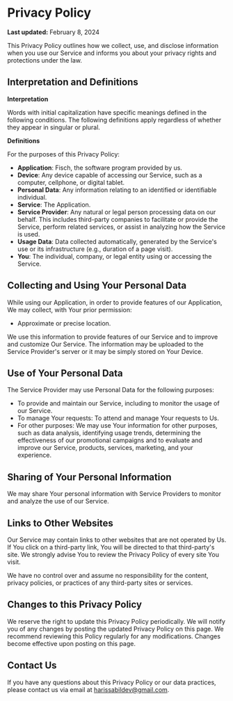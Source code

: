 # Privacy Policy

**Last updated:** February 8, 2024

This Privacy Policy outlines how we collect, use, and disclose information when you use our Service and informs you about your privacy rights and protections under the law.

## Interpretation and Definitions

**Interpretation**

Words with initial capitalization have specific meanings defined in the following conditions. The following definitions apply regardless of whether they appear in singular or plural.

**Definitions**

For the purposes of this Privacy Policy:

- **Application**: Fisch, the software program provided by us.
- **Device**: Any device capable of accessing our Service, such as a computer, cellphone, or digital tablet.
- **Personal Data**: Any information relating to an identified or identifiable individual.
- **Service**: The Application.
- **Service Provider**: Any natural or legal person processing data on our behalf. This includes third-party companies to facilitate or provide the Service, perform related services, or assist in analyzing how the Service is used.
- **Usage Data**: Data collected automatically, generated by the Service's use or its infrastructure (e.g., duration of a page visit).
- **You**: The individual, company, or legal entity using or accessing the Service.

## Collecting and Using Your Personal Data

While using our Application, in order to provide features of our Application, We may collect, with Your prior permission:

- Approximate or precise location.

We use this information to provide features of our Service and to improve and customize Our Service. The information may be uploaded to the Service Provider's server or it may be simply stored on Your Device.

## Use of Your Personal Data

The Service Provider may use Personal Data for the following purposes:

- To provide and maintain our Service, including to monitor the usage of our Service.
- To manage Your requests: To attend and manage Your requests to Us.
- For other purposes: We may use Your information for other purposes, such as data analysis, identifying usage trends, determining the effectiveness of our promotional campaigns and to evaluate and improve our Service, products, services, marketing, and your experience.

## Sharing of Your Personal Information

We may share Your personal information with Service Providers to monitor and analyze the use of our Service.

## Links to Other Websites

Our Service may contain links to other websites that are not operated by Us. If You click on a third-party link, You will be directed to that third-party's site. We strongly advise You to review the Privacy Policy of every site You visit.

We have no control over and assume no responsibility for the content, privacy policies, or practices of any third-party sites or services.

## Changes to this Privacy Policy

We reserve the right to update this Privacy Policy periodically. We will notify you of any changes by posting the updated Privacy Policy on this page. We recommend reviewing this Policy regularly for any modifications. Changes become effective upon posting on this page.

## Contact Us

If you have any questions about this Privacy Policy or our data practices, please contact us via email at harissabildev@gmail.com.
